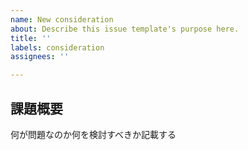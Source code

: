 ```yaml
---
name: New consideration
about: Describe this issue template's purpose here.
title: ''
labels: consideration
assignees: ''

---
```


## 課題概要
何が問題なのか何を検討すべきか記載する
